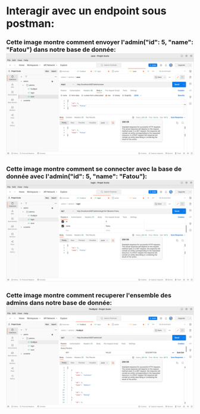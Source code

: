 # Interagir avec un endpoint sous postman:
### Cette image montre comment envoyer l'admin("id": 5, "name": "Fatou") dans notre base de donnée:![alt text](https://github.com/Pheonix64/admin/blob/4a0f26d3ec99c6ca9c8db8b8fb5bb52a43cf23f0/save.png?raw=true)
### Cette image montre comment se connecter avec la base de donnée avec l'admin("id": 5, "name": "Fatou"):![alt text](https://github.com/Pheonix64/admin/blob/30f1b2eab8c86803d21a7935b83b7d21cc7befdd/login.png?raw=true)
### Cette image montre comment recuperer l'ensemble des admins dans notre base de donnée: ![alt text](https://github.com/Pheonix64/admin/blob/08c0382c79a0a5dc7e443663c0ca07d19ce2b76f/findById.png?raw=true)
